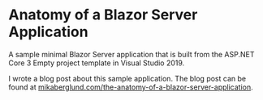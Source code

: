 Anatomy of a Blazor Server Application
======================================

A sample minimal Blazor Server application that is built from the ASP.NET Core 3 Empty project template in Visual Studio 2019.

I wrote a blog post about this sample application. The blog post can be found at [mikaberglund.com/the-anatomy-of-a-blazor-server-application](https://mikaberglund.com/the-anatomy-of-a-blazor-server-application/).
